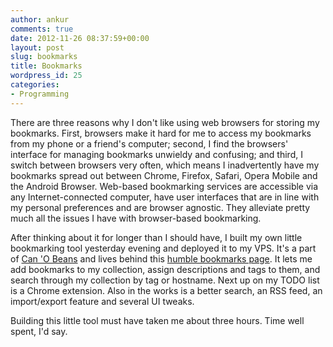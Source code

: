 ```yaml
---
author: ankur
comments: true
date: 2012-11-26 08:37:59+00:00
layout: post
slug: bookmarks
title: Bookmarks
wordpress_id: 25
categories:
- Programming
---
```




There are three reasons why I don't like using web browsers for storing my bookmarks. First, browsers make it hard for me to access my bookmarks from my phone or a friend's computer; second, I find the browsers' interface for managing bookmarks unwieldy and confusing; and third, I switch between browsers very often, which means I inadvertently have my bookmarks spread out between Chrome, Firefox, Safari, Opera Mobile and the Android Browser. Web-based bookmarking services are accessible via any Internet-connected computer, have user interfaces that are in line with my personal preferences and are browser agnostic. They alleviate pretty much all the issues I have with browser-based bookmarking.

After thinking about it for longer than I should have, I built my own little bookmarking tool yesterday evening and deployed it to my VPS. It's a part of [Can 'O Beans](http://github.com/GeneralMaximus/can_o_beans/) and lives behind this [humble bookmarks page](http://ankursethi.in/bookmarks/). It lets me add bookmarks to my collection, assign descriptions and tags to them, and search through my collection by tag or hostname. Next up on my TODO list is a Chrome extension. Also in the works is a better search, an RSS feed, an import/export feature and several UI tweaks.

Building this little tool must have taken me about three hours. Time well spent, I'd say.



